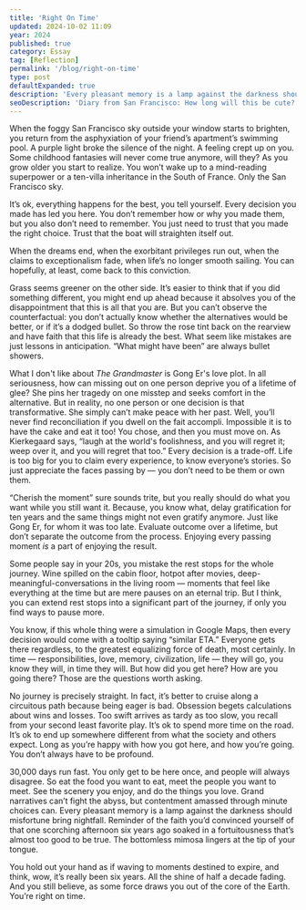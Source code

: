 ```yaml
---
title: 'Right On Time'
updated: 2024-10-02 11:09
year: 2024
published: true
category: Essay
tag: [Reflection]
permalink: '/blog/right-on-time'
type: post
defaultExpanded: true
description: 'Every pleasant memory is a lamp against the darkness should misfortune bring nightfall. Reminder of the faith you’d convinced yourself of that one scorching afternoon six years ago soaked in a fortuitousness that’s almost too good to be true. The bottomless mimosa lingers at the tip of your tongue.'
seoDescription: 'Diary from San Francisco: How long will this be cute? How do you stay content and fulfilled even when times become rough? I hope this conviction can stay with me.'
---
```


When the foggy San Francisco sky outside your window starts to brighten, you return from the asphyxiation of your friend’s apartment’s swimming pool. A purple light broke the silence of the night. A feeling crept up on you. Some childhood fantasies will never come true anymore, will they? As you grow older you start to realize. You won’t wake up to a mind-reading superpower or a ten-villa inheritance in the South of France. Only the San Francisco sky.

It’s ok, everything happens for the best, you tell yourself. Every decision you made has led you here. You don’t remember how or why you made them, but you also don’t need to remember. You just need to trust that you made the right choice. Trust that the boat will straighten itself out.

When the dreams end, when the exorbitant privileges run out, when the claims to exceptionalism fade, when life’s no longer smooth sailing. You can hopefully, at least, come back to this conviction.

Grass seems greener on the other side. It’s easier to think that if you did something different, you might end up ahead because it absolves you of the disappointment that this is all that you are. But you can’t observe the counterfactual: you don’t actually know whether the alternatives would be better, or if it’s a dodged bullet. So throw the rose tint back on the rearview and have faith that this life is already the best. What seem like mistakes are just lessons in anticipation. “What might have been” are always bullet showers.

What I don't like about _The Grandmaster_ is Gong Er's love plot. In all seriousness, how can missing out on one person deprive you of a lifetime of glee? She pins her tragedy on one misstep and seeks comfort in the alternative. But in reality, no one person or one decision is that transformative. She simply can’t make peace with her past. Well, you’ll never find reconciliation if you dwell on the fait accompli. Impossible it is to have the cake and eat it too! You chose, and then you must move on. As Kierkegaard says, “laugh at the world's foolishness, and you will regret it; weep over it, and you will regret that too.” Every decision is a trade-off. Life is too big for you to claim every experience, to know everyone’s stories. So just appreciate the faces passing by — you don’t need to be them or own them.

“Cherish the moment” sure sounds trite, but you really should do what you want while you still want it. Because, you know what, delay gratification for ten years and the same things might not even gratify anymore. Just like Gong Er, for whom it was too late. Evaluate outcome over a lifetime, but don’t separate the outcome from the process. Enjoying every passing moment _is_ a part of enjoying the result.

Some people say in your 20s, you mistake the rest stops for the whole journey. Wine spilled on the cabin floor, hotpot after movies, deep-meaningful-conversations in the living room — moments that feel like everything at the time but are mere pauses on an eternal trip. But I think, you can extend rest stops into a significant part of the journey, if only you find ways to pause more.

You know, if this whole thing were a simulation in Google Maps, then every decision would come with a tooltip saying “similar ETA.” Everyone gets there regardless, to the greatest equalizing force of death, most certainly. In time — responsibilities, love, memory, civilization, life — they will go, you know they will, in time they will. But how did you get here? How are you going there? Those are the questions worth asking.

No journey is precisely straight. In fact, it’s better to cruise along a circuitous path because being eager is bad. Obsession begets calculations about wins and losses. Too swift arrives as tardy as too slow, you recall from your second least favorite play. It’s ok to spend more time on the road. It’s ok to end up somewhere different from what the society and others expect. Long as you’re happy with how you got here, and how you’re going. You don’t always have to be profound.

30,000 days run fast. You only get to be here once, and people will always disagree. So eat the food you want to eat, meet the people you want to meet. See the scenery you enjoy, and do the things you love. Grand narratives can’t fight the abyss, but contentment amassed through minute choices can. Every pleasant memory is a lamp against the darkness should misfortune bring nightfall. Reminder of the faith you’d convinced yourself of that one scorching afternoon six years ago soaked in a fortuitousness that’s almost too good to be true. The bottomless mimosa lingers at the tip of your tongue.

You hold out your hand as if waving to moments destined to expire, and think, wow, it’s really been six years. All the shine of half a decade fading. And you still believe, as some force draws you out of the core of the Earth. You’re right on time.
